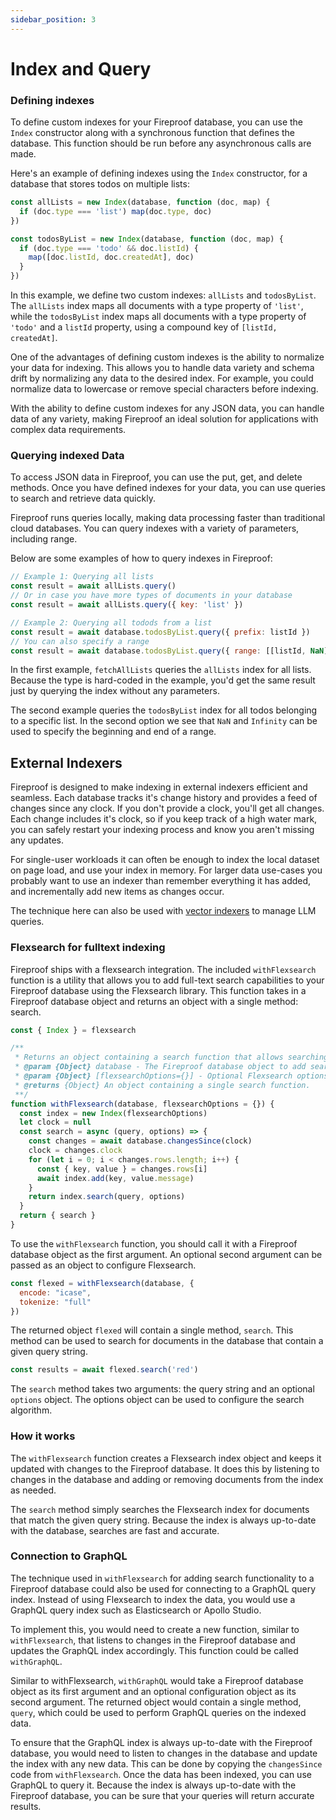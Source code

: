 ```yaml
---
sidebar_position: 3
---
```


# Index and Query


### Defining indexes

To define custom indexes for your Fireproof database, you can use the `Index` constructor along with a synchronous function that defines the database. This function should be run before any asynchronous calls are made.

Here's an example of defining indexes using the `Index` constructor, for a database that stores todos on multiple lists:

```js
const allLists = new Index(database, function (doc, map) {
  if (doc.type === 'list') map(doc.type, doc)
})

const todosByList = new Index(database, function (doc, map) {
  if (doc.type === 'todo' && doc.listId) {
    map([doc.listId, doc.createdAt], doc)
  }
})
```

In this example, we define two custom indexes: `allLists` and `todosByList`. The `allLists` index maps all documents with a type property of `'list'`, while the `todosByList` index maps all documents with a type property of `'todo'` and a `listId` property, using a compound key of `[listId, createdAt]`.

One of the advantages of defining custom indexes is the ability to normalize your data for indexing. This allows you to handle data variety and schema drift by normalizing any data to the desired index. For example, you could normalize data to lowercase or remove special characters before indexing.

With the ability to define custom indexes for any JSON data, you can handle data of any variety, making Fireproof an ideal solution for applications with complex data requirements.

### Querying indexed Data

To access JSON data in Fireproof, you can use the put, get, and delete methods. Once you have defined indexes for your data, you can use queries to search and retrieve data quickly.

Fireproof runs queries locally, making data processing faster than traditional cloud databases. You can query indexes with a variety of parameters, including range.

Below are some examples of how to query indexes in Fireproof:

```js
// Example 1: Querying all lists
const result = await allLists.query()
// Or in case you have more types of documents in your database
const result = await allLists.query({ key: 'list' })

// Example 2: Querying all todods from a list
const result = await database.todosByList.query({ prefix: listId })
// You can also specify a range
const result = await database.todosByList.query({ range: [[listId, NaN], [listId, Infinity]] })
```

In the first example, `fetchAllLists` queries the `allLists` index for all lists. Because the type is hard-coded in the example, you'd get the same result just by querying the index without any parameters.

The second example queries the `todosByList` index for all todos belonging to a specific list. In the second option we see that `NaN` and `Infinity` can be used to specify the beginning and end of a range.


## External Indexers

Fireproof is designed to make indexing in external indexers efficient and seamless. Each database tracks it's change history and provides a feed of changes since any clock. If you don't provide a clock, you'll get all changes. Each change includes it's clock, so if you keep track of a high water mark, you can safely restart your indexing process and know you aren't missing any updates.

For single-user workloads it can often be enough to index the local dataset on page load, and use your index in memory. For larger data use-cases you probably want to use an indexer than remember everything it has added, and incrementally add new items as changes occur.

The technique here can also be used with [vector indexers](https://github.com/tantaraio/voy) to manage LLM queries.

### Flexsearch for fulltext indexing

Fireproof ships with a flexsearch integration. The included `withFlexsearch` function is a utility that allows you to add full-text search capabilities to your Fireproof database using the Flexsearch library. This function takes in a Fireproof database object and returns an object with a single method: search.

```js
const { Index } = flexsearch

/**
 * Returns an object containing a search function that allows searching a Fireproof database with * Flexsearch.
 * @param {Object} database - The Fireproof database object to add search functionality to.
 * @param {Object} [flexsearchOptions={}] - Optional Flexsearch options object.
 * @returns {Object} An object containing a single search function.
 **/
function withFlexsearch(database, flexsearchOptions = {}) {
  const index = new Index(flexsearchOptions)
  let clock = null
  const search = async (query, options) => {
    const changes = await database.changesSince(clock)
    clock = changes.clock
    for (let i = 0; i < changes.rows.length; i++) {
      const { key, value } = changes.rows[i]
      await index.add(key, value.message)
    }
    return index.search(query, options)
  }
  return { search }
}
```

To use the `withFlexsearch` function, you should call it with a Fireproof database object as the first argument. An optional second argument can be passed as an object to configure Flexsearch.

```js
const flexed = withFlexsearch(database, {
  encode: "icase",
  tokenize: "full"
})
```

The returned object `flexed` will contain a single method, `search`. This method can be used to search for documents in the database that contain a given query string.

```js
const results = await flexed.search('red')
```

The `search` method takes two arguments: the query string and an optional `options` object. The options object can be used to configure the search algorithm.

### How it works

The `withFlexsearch` function creates a Flexsearch index object and keeps it updated with changes to the Fireproof database. It does this by listening to changes in the database and adding or removing documents from the index as needed.

The `search` method simply searches the Flexsearch index for documents that match the given query string. Because the index is always up-to-date with the database, searches are fast and accurate.

### Connection to GraphQL

The technique used in `withFlexsearch` for adding search functionality to a Fireproof database could also be used for connecting to a GraphQL query index. Instead of using Flexsearch to index the data, you would use a GraphQL query index such as Elasticsearch or Apollo Studio.

To implement this, you would need to create a new function, similar to `withFlexsearch`, that listens to changes in the Fireproof database and updates the GraphQL index accordingly. This function could be called `withGraphQL`.

Similar to withFlexsearch, `withGraphQL` would take a Fireproof database object as its first argument and an optional configuration object as its second argument. The returned object would contain a single method, `query`, which could be used to perform GraphQL queries on the indexed data.

To ensure that the GraphQL index is always up-to-date with the Fireproof database, you would need to listen to changes in the database and update the index with any new data. This can be done by copying the `changesSince` code from `withFlexsearch`. Once the data has been indexed, you can use GraphQL to query it. Because the index is always up-to-date with the Fireproof database, you can be sure that your queries will return accurate results.